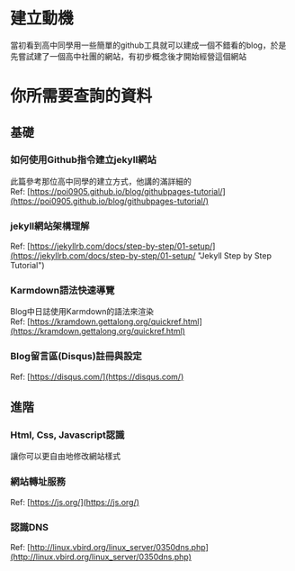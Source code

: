 # 建立動機

當初看到高中同學用一些簡單的github工具就可以建成一個不錯看的blog，於是先嘗試建了一個高中社團的網站，有初步概念後才開始經營這個網站  

# 你所需要查詢的資料

## 基礎

### 如何使用Github指令建立jekyll網站
此篇參考那位高中同學的建立方式，他講的滿詳細的  
Ref: [https://poi0905.github.io/blog/githubpages-tutorial/](https://poi0905.github.io/blog/githubpages-tutorial/)

### jekyll網站架構理解
Ref: [https://jekyllrb.com/docs/step-by-step/01-setup/](https://jekyllrb.com/docs/step-by-step/01-setup/ "Jekyll Step by Step Tutorial")

### Karmdown語法快速導覽
Blog中日誌使用Karmdown的語法來渲染  
Ref: [https://kramdown.gettalong.org/quickref.html](https://kramdown.gettalong.org/quickref.html)

### Blog留言區(Disqus)註冊與設定
Ref: [https://disqus.com/](https://disqus.com/)

## 進階

### Html, Css, Javascript認識
讓你可以更自由地修改網站樣式  

### 網站轉址服務
Ref: [https://js.org/](https://js.org/)

### 認識DNS
Ref: [http://linux.vbird.org/linux_server/0350dns.php](http://linux.vbird.org/linux_server/0350dns.php)
